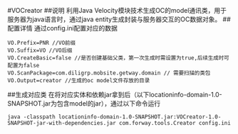 #VOCreator
##说明
利用Java Velocity模块技术生成OC的model通讯类，用于服务器为java语言时，通过java entity生成封装与服务器交互的OC数据对象。
##配置详情
通过config.ini配置对应的数据
```
VO.Prefix=PNR //VO前缀
VO.Suffix=VO //VO后缀
VO.CreateBasic=false //是否创建基础父类，第一次生成时需设置为true,后续生成时可配置为false
VO.ScanPackage=com.diligrp.mobsite.getway.domain // 需要扫描的类包
VO.Output=creator //生成的oc model文件存放的目录
```
##生成对应类
在将对应实体和依赖jar拿到后（以下locationinfo-domain-1.0-SNAPSHOT.jar为包含model的jar），通过以下命令运行
```
java -classpath locationinfo-domain-1.0-SNAPSHOT.jar:VOCreator-1.0-SNAPSHOT-jar-with-dependencies.jar com.forway.tools.Creator config.ini
```
